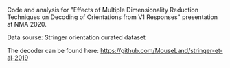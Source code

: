 Code and analysis for "Effects of Multiple Dimensionality Reduction Techniques on Decoding of Orientations from V1 Responses" presentation at NMA 2020.

Data sourse: Stringer orientation curated dataset

The decoder can be found here: https://github.com/MouseLand/stringer-et-al-2019
